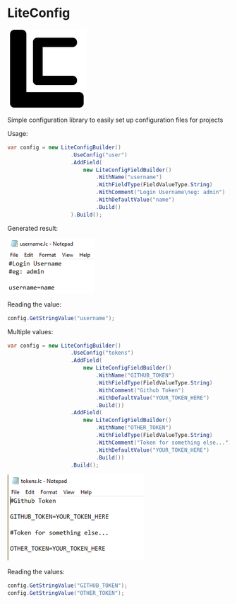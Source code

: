 # LiteConfig
![lc.png](media/lc.png)

Simple configuration library to easily set up configuration files for projects

Usage:

```cs
var config = new LiteConfigBuilder()
                    .UseConfig("user")
                    .AddField(
                        new LiteConfigFieldBuilder()
                            .WithName("username")
                            .WithFieldType(FieldValueType.String)
                            .WithComment("Login Username\neg: admin")
                            .WithDefaultValue("name")
                            .Build()
                    ).Build();
```
Generated result:

![Generated result](/media/userlc.png)

Reading the value:
```cs
config.GetStringValue("username");
```

Multiple values:

```cs
var config = new LiteConfigBuilder()
                    .UseConfig("tokens")
                    .AddField(
                        new LiteConfigFieldBuilder()
                            .WithName("GITHUB_TOKEN")
                            .WithFieldType(FieldValueType.String)
                            .WithComment("Github Token")
                            .WithDefaultValue("YOUR_TOKEN_HERE")
                            .Build())
                    .AddField(
                        new LiteConfigFieldBuilder()
                            .WithName("OTHER_TOKEN")
                            .WithFieldType(FieldValueType.String)
                            .WithComment("Token for something else...")
                            .WithDefaultValue("YOUR_TOKEN_HERE")
                            .Build())
                    .Build();
```

![media\img.png](/media/tokenlc.png)

Reading the values:
```cs
config.GetStringValue("GITHUB_TOKEN");
config.GetStringValue("OTHER_TOKEN");
```
